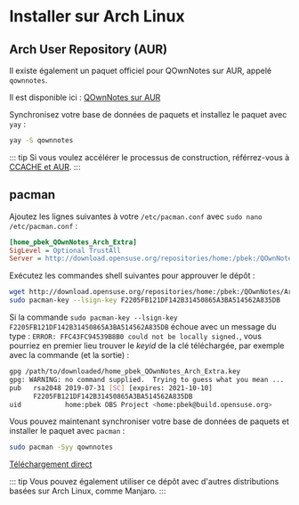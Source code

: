 # Installer sur Arch Linux

## Arch User Repository (AUR)

Il existe également un paquet officiel pour QOwnNotes sur AUR, appelé `qownnotes`.

Il est disponible ici : [QOwnNotes sur AUR](https://aur.archlinux.org/packages/qownnotes)

Synchronisez votre base de données de paquets et installez le paquet avec `yay` :

```bash
yay -S qownnotes
```

::: tip
Si vous voulez accélérer le processus de construction, référrez-vous à [CCACHE et AUR](https://www.reddit.com/r/archlinux/comments/6vez44/a_small_tip_if_you_compile_from_aur/).
:::

## pacman

Ajoutez les lignes suivantes à votre `/etc/pacman.conf` avec `sudo nano /etc/pacman.conf` :

```ini
[home_pbek_QOwnNotes_Arch_Extra]
SigLevel = Optional TrustAll
Server = http://download.opensuse.org/repositories/home:/pbek:/QOwnNotes/Arch_Extra/$arch
```

Exécutez les commandes shell suivantes pour approuver le dépôt :

```bash
wget http://download.opensuse.org/repositories/home:/pbek:/QOwnNotes/Arch_Extra/x86_64/home_pbek_QOwnNotes_Arch_Extra.key -O - | sudo pacman-key --add -
sudo pacman-key --lsign-key F2205FB121DF142B31450865A3BA514562A835DB
```

Si la commande `sudo pacman-key --lsign-key F2205FB121DF142B31450865A3BA514562A835DB` échoue avec un message du type : `ERROR: FFC43FC94539B8B0 could not be locally signed.`, vous pourriez en premier lieu trouver le *keyid* de la clé téléchargée, par exemple avec la commande (et la sortie) :

```bash
gpg /path/to/downloaded/home_pbek_QOwnNotes_Arch_Extra.key
gpg: WARNING: no command supplied.  Trying to guess what you mean ...
pub   rsa2048 2019-07-31 [SC] [expires: 2021-10-10]
      F2205FB121DF142B31450865A3BA514562A835DB
uid           home:pbek OBS Project <home:pbek@build.opensuse.org>
```

Vous pouvez maintenant synchroniser votre base de données de paquets et installer le paquet avec `pacman` :

```bash
sudo pacman -Syy qownnotes
```

[Téléchargement direct](https://download.opensuse.org/repositories/home:/pbek:/QOwnNotes/Arch_Extra)

::: tip
Vous pouvez également utiliser ce dépôt avec d'autres distributions basées sur Arch Linux, comme Manjaro.
:::
